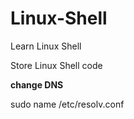 # Linux-Shell

Learn Linux Shell

Store Linux Shell code

**change DNS**

sudo name /etc/resolv.conf
